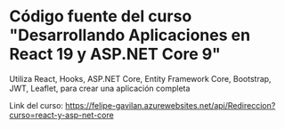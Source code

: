 # Código fuente del curso "Desarrollando Aplicaciones en React 19 y ASP.NET Core 9"

Utiliza React, Hooks, ASP.NET Core, Entity Framework Core, Bootstrap, JWT, Leaflet, para crear una aplicación completa

Link del curso: https://felipe-gavilan.azurewebsites.net/api/Redireccion?curso=react-y-asp-net-core

